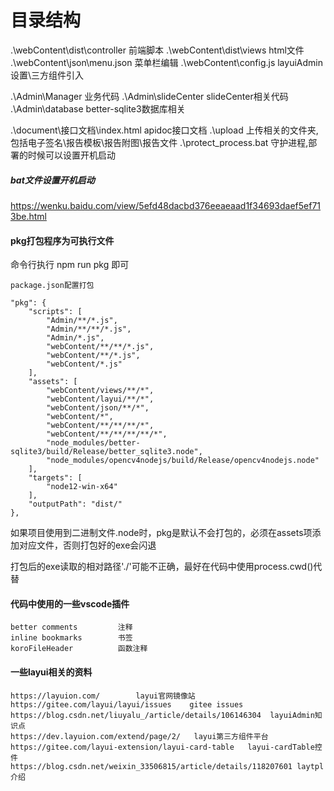 <!--
 * @Author: cwx
 * @Description: 
 * @Date: 2022-08-10 11:06:22
 * @LastEditTime: 2022-08-10 16:56:57
 * @FilePath: \ReportSystem_Demo\document\files.md
-->
<!--
 * @Author: cwx
 * @Description: 关键文档说明
 * @Date: 2021-12-08 10:17:56
 * @LastEditTime: 2022-08-10 11:25:23
 * @FilePath: \ReportSystem_Demo\document\files.md
-->

# 目录结构
.\webContent\dist\controller    前端脚本
.\webContent\dist\views         html文件
.\webContent\json\menu.json     菜单栏编辑
.\webContent\config.js          layuiAdmin设置\三方组件引入

.\Admin\Manager                 业务代码
.\Admin\slideCenter             slideCenter相关代码
.\Admin\database                better-sqlite3数据库相关

.\document\接口文档\index.html  apidoc接口文档
.\upload                        上传相关的文件夹,包括电子签名\报告模板\报告附图\报告文件
.\protect_process.bat           守护进程,部署的时候可以设置开机启动

##### bat文件设置开机启动
https://wenku.baidu.com/view/5efd48dacbd376eeaeaad1f34693daef5ef713be.html

#### pkg打包程序为可执行文件
命令行执行 npm run pkg 即可

    package.json配置打包

    "pkg": {
        "scripts": [
            "Admin/**/*.js",
            "Admin/**/**/*.js",
            "Admin/*.js",
            "webContent/**/**/*.js",
            "webContent/**/*.js",
            "webContent/*.js"
        ],
        "assets": [
            "webContent/views/**/*",
            "webContent/layui/**/*",
            "webContent/json/**/*",
            "webContent/*",
            "webContent/**/**/**/*",
            "webContent/**/**/**/**/*",
            "node_modules/better-sqlite3/build/Release/better_sqlite3.node",
            "node_modules/opencv4nodejs/build/Release/opencv4nodejs.node"
        ],
        "targets": [
            "node12-win-x64"
        ],
        "outputPath": "dist/"
    },

如果项目使用到二进制文件.node时，pkg是默认不会打包的，必须在assets项添加对应文件，否则打包好的exe会闪退

打包后的exe读取的相对路径'./'可能不正确，最好在代码中使用process.cwd()代替

#### 代码中使用的一些vscode插件
    better comments         注释
    inline bookmarks        书签
    koroFileHeader          函数注释


#### 一些layui相关的资料
    https://layuion.com/        layui官网镜像站
    https://gitee.com/layui/layui/issues    gitee issues
    https://blog.csdn.net/liuyalu_/article/details/106146304  layuiAdmin知识点
    https://dev.layuion.com/extend/page/2/   layui第三方组件平台
    https://gitee.com/layui-extension/layui-card-table   layui-cardTable控件
    https://blog.csdn.net/weixin_33506815/article/details/118207601 laytpl介绍